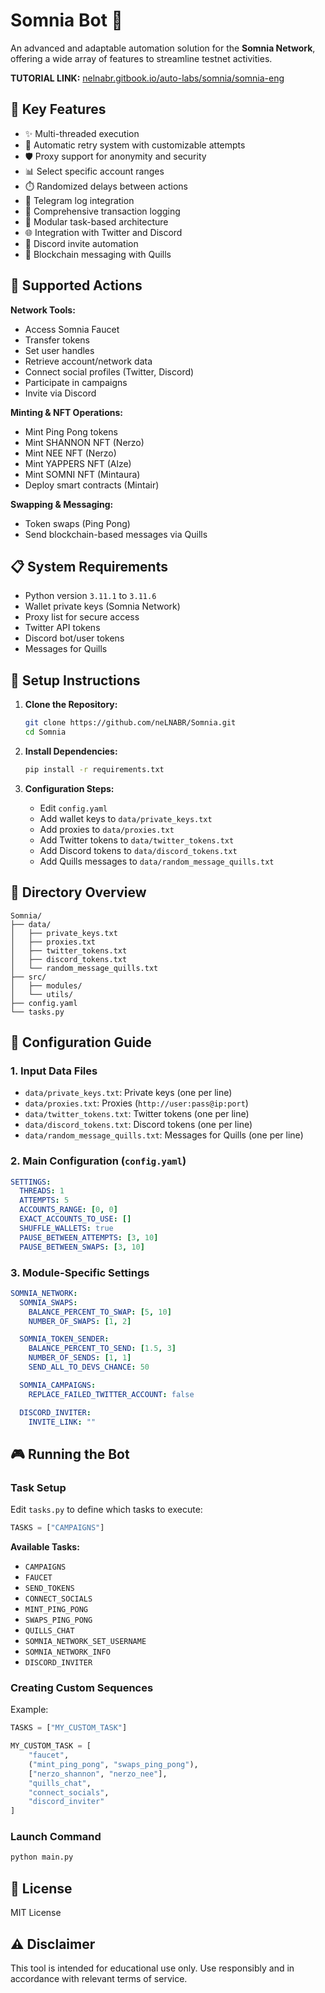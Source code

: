# Somnia Bot 🚀

An advanced and adaptable automation solution for the **Somnia Network**, offering a wide array of features to streamline testnet activities.

**TUTORIAL LINK:** [nelnabr.gitbook.io/auto-labs/somnia/somnia-eng](https://nelnabr.gitbook.io/auto-labs/somnia/somnia-eng)

## 🌟 Key Features

- ✨ Multi-threaded execution
- 🔁 Automatic retry system with customizable attempts
- 🛡️ Proxy support for anonymity and security
- 📊 Select specific account ranges
- ⏱️ Randomized delays between actions
- 📩 Telegram log integration
- 📃 Comprehensive transaction logging
- 🔧 Modular task-based architecture
- 🌐 Integration with Twitter and Discord
- 👥 Discord invite automation
- 💬 Blockchain messaging with Quills

## 🎯 Supported Actions

**Network Tools:**
- Access Somnia Faucet
- Transfer tokens
- Set user handles
- Retrieve account/network data
- Connect social profiles (Twitter, Discord)
- Participate in campaigns
- Invite via Discord

**Minting & NFT Operations:**
- Mint Ping Pong tokens
- Mint SHANNON NFT (Nerzo)
- Mint NEE NFT (Nerzo)
- Mint YAPPERS NFT (Alze)
- Mint SOMNI NFT (Mintaura)
- Deploy smart contracts (Mintair)

**Swapping & Messaging:**
- Token swaps (Ping Pong)
- Send blockchain-based messages via Quills

## 📋 System Requirements

- Python version `3.11.1` to `3.11.6`
- Wallet private keys (Somnia Network)
- Proxy list for secure access
- Twitter API tokens
- Discord bot/user tokens
- Messages for Quills

## 🚀 Setup Instructions

1. **Clone the Repository:**
   ```bash
   git clone https://github.com/neLNABR/Somnia.git
   cd Somnia
   ```

2. **Install Dependencies:**
   ```bash
   pip install -r requirements.txt
   ```

3. **Configuration Steps:**
   - Edit `config.yaml`
   - Add wallet keys to `data/private_keys.txt`
   - Add proxies to `data/proxies.txt`
   - Add Twitter tokens to `data/twitter_tokens.txt`
   - Add Discord tokens to `data/discord_tokens.txt`
   - Add Quills messages to `data/random_message_quills.txt`

## 📁 Directory Overview

```
Somnia/
├── data/
│   ├── private_keys.txt
│   ├── proxies.txt
│   ├── twitter_tokens.txt
│   ├── discord_tokens.txt
│   └── random_message_quills.txt
├── src/
│   ├── modules/
│   └── utils/
├── config.yaml
└── tasks.py
```

## 📝 Configuration Guide

### 1. Input Data Files

- `data/private_keys.txt`: Private keys (one per line)
- `data/proxies.txt`: Proxies (`http://user:pass@ip:port`)
- `data/twitter_tokens.txt`: Twitter tokens (one per line)
- `data/discord_tokens.txt`: Discord tokens (one per line)
- `data/random_message_quills.txt`: Messages for Quills (one per line)

### 2. Main Configuration (`config.yaml`)

```yaml
SETTINGS:
  THREADS: 1
  ATTEMPTS: 5
  ACCOUNTS_RANGE: [0, 0]
  EXACT_ACCOUNTS_TO_USE: []
  SHUFFLE_WALLETS: true
  PAUSE_BETWEEN_ATTEMPTS: [3, 10]
  PAUSE_BETWEEN_SWAPS: [3, 10]
```

### 3. Module-Specific Settings

```yaml
SOMNIA_NETWORK:
  SOMNIA_SWAPS:
    BALANCE_PERCENT_TO_SWAP: [5, 10]
    NUMBER_OF_SWAPS: [1, 2]

  SOMNIA_TOKEN_SENDER:
    BALANCE_PERCENT_TO_SEND: [1.5, 3]
    NUMBER_OF_SENDS: [1, 1]
    SEND_ALL_TO_DEVS_CHANCE: 50

  SOMNIA_CAMPAIGNS:
    REPLACE_FAILED_TWITTER_ACCOUNT: false

  DISCORD_INVITER:
    INVITE_LINK: ""
```

## 🎮 Running the Bot

### Task Setup

Edit `tasks.py` to define which tasks to execute:

```python
TASKS = ["CAMPAIGNS"]
```

**Available Tasks:**
- `CAMPAIGNS`
- `FAUCET`
- `SEND_TOKENS`
- `CONNECT_SOCIALS`
- `MINT_PING_PONG`
- `SWAPS_PING_PONG`
- `QUILLS_CHAT`
- `SOMNIA_NETWORK_SET_USERNAME`
- `SOMNIA_NETWORK_INFO`
- `DISCORD_INVITER`

### Creating Custom Sequences

Example:

```python
TASKS = ["MY_CUSTOM_TASK"]

MY_CUSTOM_TASK = [
    "faucet",
    ("mint_ping_pong", "swaps_ping_pong"),
    ["nerzo_shannon", "nerzo_nee"],
    "quills_chat",
    "connect_socials",
    "discord_inviter"
]
```

### Launch Command

```bash
python main.py
```

## 📜 License

MIT License

## ⚠️ Disclaimer

This tool is intended for educational use only. Use responsibly and in accordance with relevant terms of service.
